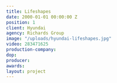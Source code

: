 ```yaml
---
title: Lifeshapes
date: 2000-01-01 00:00:00 Z
position: 1
client: Hyundai
agency: Richards Group
image: "/uploads/hyundai-lifeshapes.jpg"
video: 283471625
production-company: 
dop: 
producer: 
awards: 
layout: project
---
```


